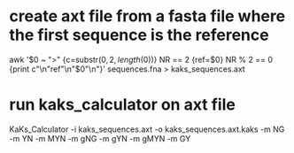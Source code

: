 

# create axt file from a fasta file where the first sequence is the reference
awk '$0 ~ ">" {c=substr($0,2,length($0))} NR == 2 {ref=$0} NR % 2 == 0 {print c"\n"ref"\n"$0"\n"}' sequences.fna > kaks_sequences.axt

# run kaks_calculator on axt file
KaKs_Calculator -i kaks_sequences.axt -o kaks_sequences.axt.kaks -m NG -m YN -m MYN -m gNG -m gYN -m gMYN -m GY




